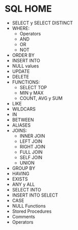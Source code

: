 # SQL HOME
- SELECT y SELECT DISTINCT
- WHERE:
    - Operators
    - AND
    - OR
    - NOT
- ORDER BY
- INSERT INTO
- NULL values
- UPDATE
- DELETE
- FUNCTIONS: 
    - SELECT TOP
    - MIN y MAX
    - COUNT, AVG y SUM
- LIKE
- WILDCARS
- IN
- BETWEEN
- ALIASES
- JOINS:
    - INNER JOIN
    - LEFT JOIN
    - RIGHT JOIN
    - FULL JOIN
    - SELF JOIN
    - UNION
- GROUP BY
- HAVING
- EXISTS
- ANY y ALL
- SELECT INTO
- INSERT INTO SELECT
- CASE
- NULL Functions
- Stored Procedures
- Comments
- Operators

